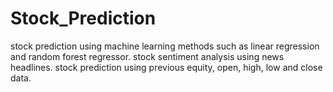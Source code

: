 # Stock_Prediction
stock prediction using machine learning methods such as linear regression and random forest regressor.
stock sentiment analysis using news headlines.
stock prediction using previous equity, open, high, low and close data.
